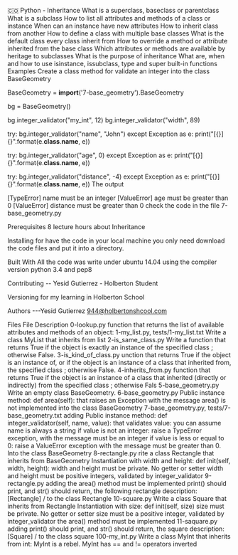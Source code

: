 🇨🇴 Python - Inheritance
What is a superclass, baseclass or parentclass
What is a subclass
How to list all attributes and methods of a class or instance
When can an instance have new attributes
How to inherit class from another
How to define a class with multiple base classes
What is the default class every class inherit from
How to override a method or attribute inherited from the base class
Which attributes or methods are available by heritage to subclasses
What is the purpose of inheritance
What are, when and how to use isinstance, issubclass, type and super built-in functions
Examples
Create a class method for validate an integer into the class BaseGeometry

BaseGeometry = __import__('7-base_geometry').BaseGeometry

bg = BaseGeometry()

bg.integer_validator("my_int", 12)
bg.integer_validator("width", 89)

try:
    bg.integer_validator("name", "John")
except Exception as e:
    print("[{}] {}".format(e.__class__.__name__, e))

try:
    bg.integer_validator("age", 0)
except Exception as e:
    print("[{}] {}".format(e.__class__.__name__, e))

try:
    bg.integer_validator("distance", -4)
except Exception as e:
    print("[{}] {}".format(e.__class__.__name__, e))
The output

[TypeError] name must be an integer
[ValueError] age must be greater than 0
[ValueError] distance must be greater than 0
check the code in the file 7-base_geometry.py

Prerequisites
8 lecture hours about Inheritance

Installing
for have the code in your local machine you only need download the code files and put it into a directory.

Built With
All the code was write under ubuntu 14.04 using the compiler version
python 3.4 and pep8

Contributing
-- Yesid Gutierrez - Holberton Student

Versioning
for my learning in Holberton School

Authors
---Yesid Gutierrez 944@holbertonshcool.com

Files
File	Description
0-lookup.py	function that returns the list of available attributes and methods of an object:
1-my_list.py, tests/1-my_list.txt	Write a class MyList that inherits from list
2-is_same_class.py	Write a function that returns True if the object is exactly an instance of the specified class ; otherwise False.
3-is_kind_of_class.py	unction that returns True if the object is an instance of, or if the object is an instance of a class that inherited from, the specified class ; otherwise False.
4-inherits_from.py	function that returns True if the object is an instance of a class that inherited (directly or indirectly) from the specified class ; otherwise Fals
5-base_geometry.py	Write an empty class BaseGeometry.
6-base_geometry.py	Public instance method: def area(self): that raises an Exception with the message area() is not implemented into the class BaseGeometry
7-base_geometry.py, tests/7-base_geometry.txt	adding Public instance method: def integer_validator(self, name, value): that validates value: you can assume name is always a string if value is not an integer: raise a TypeError exception, with the message must be an integer if value is less or equal to 0: raise a ValueError exception with the message must be greater than 0. Into the class BaseGeometry
8-rectangle.py	rite a class Rectangle that inherits from BaseGeometry Instantiation with width and height: def init(self, width, height): width and height must be private. No getter or setter width and height must be positive integers, validated by integer_validator
9-rectangle.py	adding the area() method must be implemented print() should print, and str() should return, the following rectangle description: [Rectangle] / to the class Rectangle
10-square.py	Write a class Square that inherits from Rectangle Instantiation with size: def init(self, size) size must be private. No getter or setter size must be a positive integer, validated by integer_validator the area() method must be implemented
11-saquare.py	adding print() should print, and str() should return, the square description: [Square] / to the class square
100-my_int.py	Write a class MyInt that inherits from int: MyInt is a rebel. MyInt has == and != operators inverted

